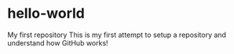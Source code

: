 # hello-world
My first repository
This is my first attempt to setup a repository and understand how GitHub works!
